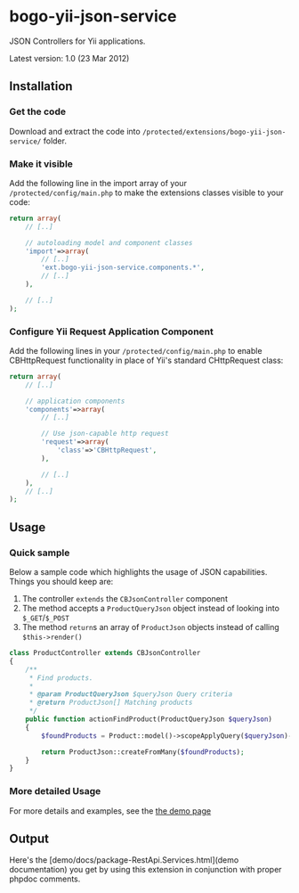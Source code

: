 bogo-yii-json-service
=====================

JSON Controllers for Yii applications.

Latest version: 1.0 (23 Mar 2012)

## Installation

### Get the code

Download and extract the code into `/protected/extensions/bogo-yii-json-service/` folder.

### Make it visible

Add the following line in the import array of your `/protected/config/main.php` to make the
extensions classes visible to your code:

```php
return array(
	// [..]

	// autoloading model and component classes
	'import'=>array(
		// [..]
		'ext.bogo-yii-json-service.components.*',
		// [..]
	),

	// [..]
);
```

### Configure Yii Request Application Component

Add the following lines in your `/protected/config/main.php` to enable CBHttpRequest functionality
in place of Yii's standard CHttpRequest class:

```php
return array(
	// [..]

	// application components
	'components'=>array(
		// [..]

		// Use json-capable http request
		'request'=>array(
			'class'=>'CBHttpRequest',
		),

		// [..]
	),
	// [..]
);
```

## Usage

### Quick sample

Below a sample code which highlights the usage of JSON capabilities. Things you should keep are:
1. The controller `extends` the `CBJsonController` component
2. The method accepts a `ProductQueryJson` object instead of looking into `$_GET`/`$_POST`
3. The method `return`s an array of `ProductJson` objects instead of calling `$this->render()`

```php
class ProductController extends CBJsonController
{
	/**
	 * Find products.
	 *
	 * @param ProductQueryJson $queryJson Query criteria
	 * @return ProductJson[] Matching products
	 */
	public function actionFindProduct(ProductQueryJson $queryJson)
	{
		$foundProducts = Product::model()->scopeApplyQuery($queryJson)->findAll();

		return ProductJson::createFromMany($foundProducts);
	}
}
```

### More detailed Usage

For more details and examples, see the [the demo page](demo/)

## Output

Here's the [demo/docs/package-RestApi.Services.html](demo documentation) you get by using this
extension in conjunction with proper phpdoc comments.